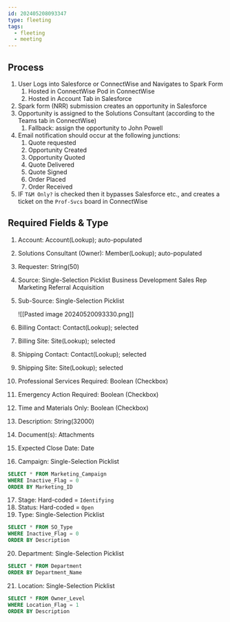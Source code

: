 ```yaml
---
id: 202405208093347
type: fleeting
tags:
  - fleeting
  - meeting
---
```

## Process

1. User Logs into Salesforce or ConnectWise and Navigates to Spark Form
	1. Hosted in ConnectWise Pod in ConnectWise
	2. Hosted in Account Tab in Salesforce
2. Spark form (NRR) submission creates an opportunity in Salesforce
3. Opportunity is assigned to the Solutions Consultant (according to the Teams tab in ConnectWise)
	1. Fallback: assign the opportunity to John Powell
4. Email notification should occur at the following junctions:
	1. Quote requested
	2. Opportunity Created
	3. Opportunity Quoted
	4. Quote Delivered
	5. Quote Signed
	6. Order Placed
	7. Order Received
5. IF `T&M Only?` is checked then it bypasses Salesforce etc., and creates a ticket on the `Prof-Svcs` board in ConnectWise

## Required Fields & Type

1. Account: Account(Lookup); auto-populated
2. Solutions Consultant (Owner): Member(Lookup); auto-populated
3. Requester: String(50)
4. Source: Single-Selection Picklist
	Business Development
	Sales Rep
	Marketing
	Referral
	Acquisition
5. Sub-Source: Single-Selection Picklist 

	![[Pasted image 20240520093330.png]]

6. Billing Contact: Contact(Lookup); selected
7. Billing Site: Site(Lookup); selected
8. Shipping Contact: Contact(Lookup); selected
9. Shipping Site: Site(Lookup); selected
10. Professional Services Required: Boolean (Checkbox)
11. Emergency Action Required: Boolean (Checkbox)
12. Time and Materials Only: Boolean (Checkbox)
13. Description: String(32000)
14. Document(s): Attachments
15. Expected Close Date: Date
16. Campaign: Single-Selection Picklist 

```SQL
SELECT * FROM Marketing_Campaign
WHERE Inactive_Flag = 0
ORDER BY Marketing_ID
```

17. Stage: Hard-coded = `Identifying`
18. Status: Hard-coded = `Open`
19. Type: Single-Selection Picklist

```SQL
SELECT * FROM SO_Type
WHERE Inactive_Flag = 0
ORDER BY Description
```

20. Department: Single-Selection Picklist

```SQL
SELECT * FROM Department
ORDER BY Department_Name
```

21. Location: Single-Selection Picklist 

```SQL
SELECT * FROM Owner_Level
WHERE Location_Flag = 1
ORDER BY Description
```
